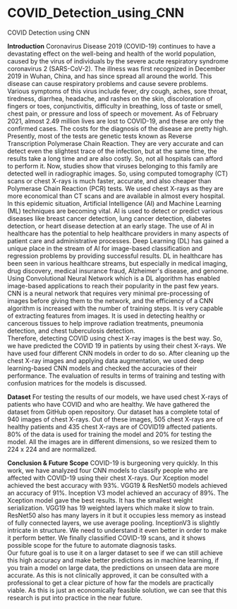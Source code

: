 # COVID_Detection_using_CNN
COVID Detection using CNN

**Introduction**
Coronavirus Disease 2019 (COVID-19) continues to have a devastating effect on the well-being and health  of the world population, caused by the virus of individuals by the severe acute respiratory syndrome coronavirus 2  (SARS-CoV-2). The illness was first recognized in December 2019 in Wuhan, China, and has since spread all around  the world. This disease can cause respiratory problems and cause severe problems. Various symptoms of this virus  include fever, dry cough, aches, sore throat, tiredness, diarrhea, headache, and rashes on the skin, discoloration of  fingers or toes, conjunctivitis, difficulty in breathing, loss of taste or smell, chest pain, or pressure and loss of speech  or movement. As of February 2021, almost 2.49 million lives are lost to COVID-19, and these are only the confirmed  cases. The costs for the diagnosis of the disease are pretty high. Presently, most of the tests are genetic tests known  as Reverse Transcription Polymerase Chain Reaction. They are very accurate and can detect even the slightest trace  of the infection, but at the same time, the results take a long time and are also costly. So, not all hospitals can afford  to perform it. Now, studies show that viruses belonging to this family are detected well in radiographic images. So,  using computed tomography (CT) scans or chest X-rays is much faster, accurate, and also cheaper than Polymerase  Chain Reaction (PCR) tests. We used chest X-rays as they are more economical than CT scans and are available in  almost every hospital.  
In this epidemic situation, Artificial Intelligence (AI) and Machine Learning (ML) techniques are becoming  vital. AI is used to detect or predict various diseases like breast cancer detection, lung cancer detection, diabetes  detection, or heart disease detection at an early stage. The use of AI in healthcare has the potential to help healthcare  providers in many aspects of patient care and administrative processes. Deep Learning (DL) has gained a unique  place in the stream of AI for image-based classification and regression problems by providing successful results. DL  in healthcare has been seen in various healthcare streams, but especially in medical imaging, drug discovery, medical  insurance fraud, Alzheimer's disease, and genome. Using Convolutional Neural Network which is a DL algorithm  has enabled image-based applications to reach their popularity in the past few years. CNN is a neural network that  requires very minimal pre-processing of images before giving them to the network, and the efficiency of a CNN  algorithm is increased with the number of training steps. It is very capable of extracting features from images. It is  used in detecting healthy or cancerous tissues to help improve radiation treatments, pneumonia detection, and chest  tuberculosis detection.  
Therefore, detecting COVID using chest X-ray images is the best way. So, we have predicted the COVID 19 in patients by using their chest X-rays. We have used four different CNN models in order to do so. After cleaning  up the chest X-ray images and applying data augmentation, we used deep learning-based CNN models and checked 
the accuracies of their performance. The evaluation of results in terms of training and testing with confusion matrices  for the models is discussed. 

**Dataset**
For testing the results of our models, we have used chest X-rays of patients who have COVID and who are healthy.  We have gathered the dataset from GitHub open repository. Our dataset has a complete total of 940 images of chest  X-rays. Out of these images, 505 chest X-rays are of healthy patients and 435 chest X-rays are of COVID19 affected  patients. 80% of the data is used for training the model and 20% for testing the model. All the images are in different  dimensions, so we resized them to 224 x 224 and are normalized.  

**Conclusion & Future Scope**
COVID-19 is burgeoning very quickly. In this work, we have analyzed four CNN models to classify people who are  affected with COVID-19 using their chest X-rays. Our Xception model achieved the best accuracy with 93%. VGG19  & ResNet50 models achieved an accuracy of 91%. Inception V3 model achieved an accuracy of 89%. The Xception  model gave the best results. It has the smallest weight serialization. VGG19 has 19 weighted layers which make it  slow to train. ResNet50 also has many layers in it but it occupies less memory as instead of fully connected layers,  we use average pooling. InceptionV3 is slightly intricate in structure. We need to understand it even better in order  to make it perform better. We finally classified COVID-19 scans, and it shows possible scope for the future to  automate diagnosis tasks.  
Our future goal is to use it on a larger dataset to see if we can still achieve this high accuracy and make better  predictions as in machine learning, if you train a model on large data, the predictions on unseen data are more  accurate. As this is not clinically approved, it can be consulted with a professional to get a clear picture of how far 
the models are practically viable. As this is just an economically feasible solution, we can see that this research is  put into practice in the near future.  
